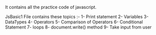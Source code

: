 It contains all the practice code of javascript.

JsBasic1 File contains these topics :-
1- Print statement
2- Variables
3- DataTypes
4- Operators
5- Comparison of Operators
6- Conditional Statement
7- loops
8- document.write() method
9- Take input from user
